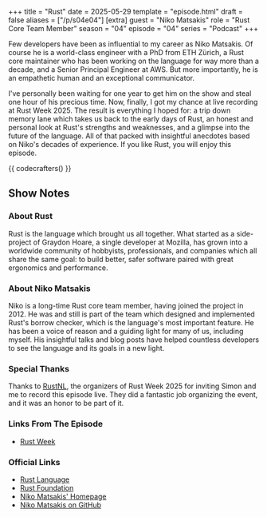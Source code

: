 +++
title = "Rust"
date = 2025-05-29
template = "episode.html"
draft = false
aliases = ["/p/s04e04"]
[extra]
guest = "Niko Matsakis"
role = "Rust Core Team Member"
season = "04"
episode = "04"
series = "Podcast"
+++

<div><script id="letscast-player-7b80a2f5" src="https://letscast.fm/podcasts/rust-in-production-82281512/episodes/uv-with-charlie-marsh/player.js?size=s"></script></div>

Few developers have been as influential to my career as Niko Matsakis.
Of course he is a world-class engineer with a PhD from ETH Zürich, a Rust core maintainer who has been
working on the language for way more than a decade, and a Senior Principal Engineer at AWS.
But more importantly, he is an empathetic human and an exceptional communicator.

I've personally been waiting for one year to get him on the show and steal one hour of his
precious time. Now, finally, I got my chance at live recording at Rust Week 2025.
The result is everything I hoped for: a trip down memory lane which takes us back 
to the early days of Rust, an honest and personal look at Rust's strengths and weaknesses, and a glimpse into the future of the language.
All of that packed with insightful anecdotes based on Niko's decades of experience.
If you like Rust, you will enjoy this episode.

{{ codecrafters() }}

## Show Notes

### About Rust

Rust is the language which brought us all together.
What started as a side-project of Graydon Hoare, a single developer at Mozilla, has grown into 
a worldwide community of hobbyists, professionals, and companies which all share the same goal:
to build better, safer software paired with great ergonomics and performance.

### About Niko Matsakis 

Niko is a long-time Rust core team member, having joined the project in 2012.
He was and still is part of the team which designed and implemented Rust's borrow checker,
which is the language's most important feature.
He has been a voice of reason and a guiding light for many of us, including myself.
His insightful talks and blog posts have helped countless developers to see the language and its goals in a new light.

### Special Thanks

Thanks to [RustNL](https://rustnl.org/), the organizers of Rust Week 2025 for inviting Simon and me
to record this episode live. They did a fantastic job organizing the event,
and it was an honor to be part of it.

### Links From The Episode

- [Rust Week](https://rustweek.org/)

### Official Links

- [Rust Language](https://www.rust-lang.org/)
- [Rust Foundation](https://rustfoundation.org/)
- [Niko Matsakis' Homepage](https://smallcultfollowing.com/babysteps/)
- [Niko Matsakis on GitHub](https://github.com/nikomatsakis)
